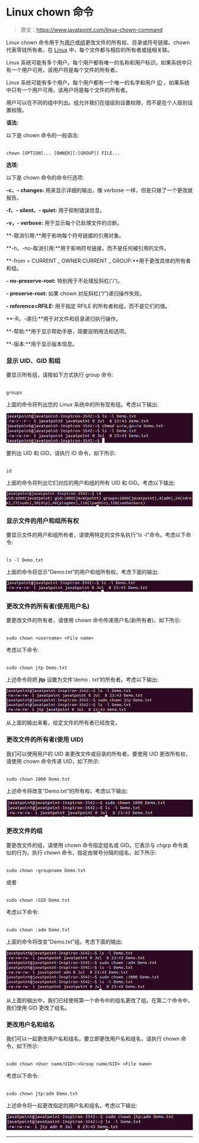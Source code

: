 # Linux chown 命令

> 原文：<https://www.javatpoint.com/linux-chown-command>

Linux chown 命令用于为[用户](https://www.javatpoint.com/linux-users)或[组](https://www.javatpoint.com/linux-groups)更改文件的所有权、目录或符号链接。chown 代表零钱所有者。在 [Linux](https://www.javatpoint.com/linux-tutorial) 中，每个文件都与相应的所有者或组相关联。

Linux 系统可能有多个用户。每个用户都有唯一的名称和用户标识。如果系统中只有一个用户可用，该用户将是每个文件的所有者。

Linux 系统可能有多个用户。每个用户都有一个唯一的名字和用户 [ID](https://www.javatpoint.com/id) 。如果系统中只有一个用户可用，该用户将是每个文件的所有者。

用户可以在不同的组中列出。组允许我们在组级别设置权限，而不是在个人级别设置权限。

**语法:**

以下是 chown 命令的一般语法:

```

chown [OPTION]... [OWNER][:[GROUP]] FILE...

```

**选项:**

以下是 chown 命令的命令行选项:

**-c、- changes:** 用来显示详细的输出，像 verbose 一样，但是只做了一个更改就报告。

**-f、- silent、- quiet:** 用于抑制错误信息。

**-v，- verbose:** 用于显示每个已处理文件的诊断。

**-取消引用:**用于影响每个符号链接的引用对象。

**-h，-no-取消引用:**用于影响符号链接，而不是任何被引用的文件。

**-from = CURRENT _ OWNER:CURRENT _ GROUP:**用于更改具体的所有者和组。

**- no-preserve-root:** 特别用于不处理反斜杠('/')。

**- preserve-root:** 如果 chown 对反斜杠(“/”)递归操作失败。

**- reference=RFILE:** 用于指定 RFILE 的所有者和组，而不是它们的值。

**-R，-递归:**用于对文件和目录递归执行操作。

**-帮助:**用于显示帮助手册，简要说明用法和选项。

**-版本:**用于显示版本信息。

### 显示 UID、GID 和组

要显示所有组，请按如下方式执行 group 命令:

```

groups

```

上面的命令将列出您的 Linux 系统中的所有现有组。考虑以下输出:

![Linux chown command](img/62bff65a148cbbdd7e4ab17f602826d6.png)

要列出 UID 和 GID，请执行 ID 命令，如下所示:

```

id

```

上面的命令将列出它们对应的用户和组的所有 UID 和 GID。考虑以下输出:

![Linux chown command](img/011602f0f41194b024e942fdd35f6e72.png)

### 显示文件的用户和组所有权

要显示文件的用户和组所有者，请使用特定的文件名执行“ls -l”命令。考虑以下命令:

```

ls -l Demo.txt

```

上面的命令将显示“Demo.txt”的用户和组所有权。考虑下面的输出:

![Linux chown command](img/9662cd4642834f03008cfab7de27f83c.png)

### 更改文件的所有者(使用用户名)

要更改文件的所有者，请使用 chown 命令传递用户名(新所有者)，如下所示:

```

sudo chown <username> <File name>

```

考虑以下命令:

```

sudo chown jtp Demo.txt

```

上述命令将把 **jtp** 设置为文件‘demo . txt’的所有者。考虑以下输出:

![Linux chown command](img/4457c8b21af1067e2a0633a746f86521.png)

从上面的输出来看，给定文件的所有者已经改变。

### 更改文件的所有者(使用 UID)

我们可以使用用户的 UID 来更改文件或目录的所有者。要使用 UID 更改所有权，请使用 chown 命令传递 UID，如下所示:

```

sudo chown 1000 Demo.txt

```

上述命令将改变“Demo.txt”的所有权。考虑以下输出:

![Linux chown command](img/f6d77c15415b6480f626f121804628a0.png)

### 更改文件的组

要更改文件的组，请使用 chown 命令指定组名或 GID。它表示与 chgrp 命令类似的行为。执行 chown 命令，指定由冒号分隔的组名，如下所示:

```

sudo chown :groupname Demo.txt 

```

或者

```

sudo chown :GID Demo.txt

```

考虑以下命令:

```

sudo chown :adm Demo.txt

```

上面的命令将改变“Demo.txt”组。考虑下面的输出:

![Linux chown command](img/44d60ab32229f755c4f966588028b6d8.png)

从上面的输出中，我们已经使用第一个命令中的组名更改了组。在第二个命令中，我们使用 GID 更改了组名。

### 更改用户名和组名

我们可以一起更改用户名和组名。要立即更改用户名和组名，请执行 chown 命令，如下所示:

```

sudo chown <User name/UID>:<Group name/GID> <File name>

```

考虑以下命令:

```

sudo chown jtp:adm Demo.txt

```

上述命令将一起更改指定的用户名和组名。考虑以下输出:

![Linux chown command](img/c7e9923ea956010dd0482d16178dbedd.png)

* * *